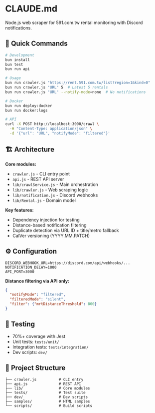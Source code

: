 # CLAUDE.md

Node.js web scraper for 591.com.tw rental monitoring with Discord notifications.

## 🚀 Quick Commands

```bash
# Development
bun install
bun test
bun run api

# Usage
bun run crawler.js "https://rent.591.com.tw/list?region=1&kind=0"
bun run crawler.js "URL" 5  # Latest 5 rentals
bun run crawler.js "URL" --notify-mode=none  # No notifications

# Docker
bun run deploy:docker
bun run docker:logs

# API
curl -X POST http://localhost:3000/crawl \
  -H "Content-Type: application/json" \
  -d '{"url": "URL", "notifyMode": "filtered"}'
```

## 🏗️ Architecture

**Core modules:**
- `crawler.js` - CLI entry point
- `api.js` - REST API server  
- `lib/crawlService.js` - Main orchestration
- `lib/crawler.js` - Web scraping logic
- `lib/notification.js` - Discord webhooks
- `lib/Rental.js` - Domain model

**Key features:**
- Dependency injection for testing
- Distance-based notification filtering  
- Duplicate detection via URL ID + title/metro fallback
- CalVer versioning (YYYY.MM.PATCH)

## ⚙️ Configuration

```env
DISCORD_WEBHOOK_URL=https://discord.com/api/webhooks/...
NOTIFICATION_DELAY=1000
API_PORT=3000
```

**Distance filtering via API only:**
```json
{
  "notifyMode": "filtered",
  "filteredMode": "silent", 
  "filter": {"mrtDistanceThreshold": 800}
}
```

## 🧪 Testing

- 70%+ coverage with Jest
- Unit tests: `tests/unit/`
- Integration tests: `tests/integration/`
- Dev scripts: `dev/`

## 📁 Project Structure

```
├── crawler.js          # CLI entry
├── api.js              # REST API
├── lib/                # Core modules  
├── tests/              # Test suite
├── dev/                # Dev scripts
├── samples/            # HTML samples
└── scripts/            # Build scripts
```